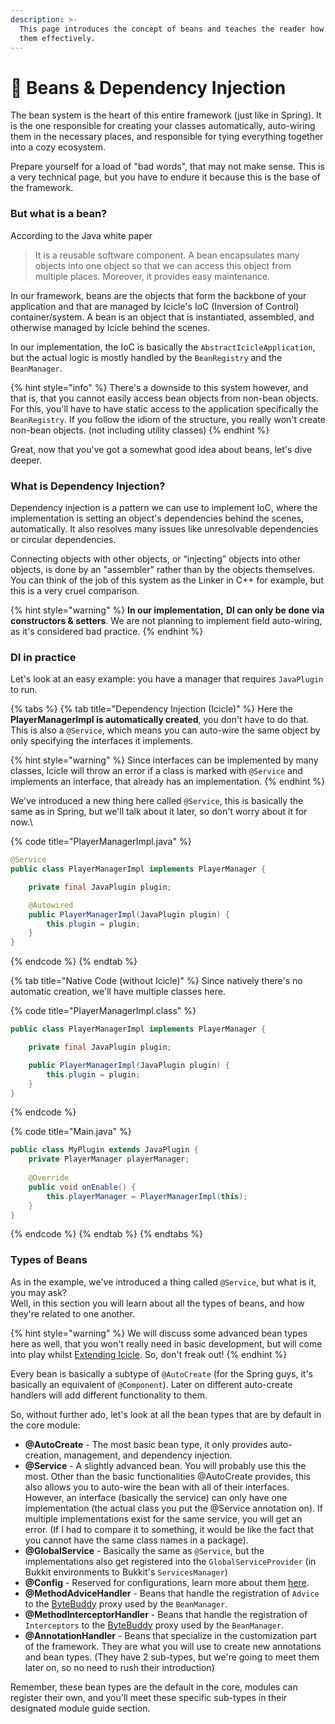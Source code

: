 ```yaml
---
description: >-
  This page introduces the concept of beans and teaches the reader how to use
  them effectively.
---
```


# 🥜 Beans & Dependency Injection

The bean system is the heart of this entire framework (just like in Spring). It is the one responsible for creating your classes automatically, auto-wiring them in the necessary places, and responsible for tying everything together into a cozy ecosystem.

Prepare yourself for a load of "bad words", that may not make sense. This is a very technical page, but you have to endure it because this is the base of the framework.

### But what is a bean?

According to the Java white paper

> It is a reusable software component. A bean encapsulates many objects into one object so that we can access this object from multiple places. Moreover, it provides easy maintenance.

In our framework, beans are the objects that form the backbone of your application and that are managed by Icicle's IoC (Inversion of Control) container/system. A bean is an object that is instantiated, assembled, and otherwise managed by Icicle behind the scenes.

In our implementation, the IoC is basically the `AbstractIcicleApplication`, but the actual logic is mostly handled by the `BeanRegistry` and the `BeanManager`.

{% hint style="info" %}
There's a downside to this system however, and that is, that you cannot easily access bean objects from non-bean objects. For this, you'll have to have static access to the application specifically the `BeanRegistry`. If you follow the idiom of the structure, you really won't create non-bean objects. (not including utility classes)
{% endhint %}

Great, now that you've got a somewhat good idea about beans, let's dive deeper.

### What is Dependency Injection?

Dependency injection is a pattern we can use to implement IoC, where the implementation is setting an object's dependencies behind the scenes, automatically. It also resolves many issues like unresolvable dependencies or circular dependencies.

Connecting objects with other objects, or “injecting” objects into other objects, is done by an "assembler" rather than by the objects themselves. You can think of the job of this system as the Linker in C++ for example, but this is a very cruel comparison.

{% hint style="warning" %}
**In our implementation,** **DI can only be done via constructors & setters**. We are not planning to implement field auto-wiring, as it's considered bad practice.
{% endhint %}

### DI in practice

Let's look at an easy example: you have a manager that requires `JavaPlugin` to run.

{% tabs %}
{% tab title="Dependency Injection (Icicle)" %}
Here the **PlayerManagerImpl is automatically created**, you don't have to do that.\
This is also a `@Service`, which means you can auto-wire the same object by only specifying the interfaces it implements.&#x20;

{% hint style="warning" %}
Since interfaces can be implemented by many classes, Icicle will throw an error if a class is marked with `@Service` and implements an interface, that already has an implementation.
{% endhint %}

We've introduced a new thing here called `@Service`, this is basically the same as in Spring, but we'll talk about it later, so don't worry about it for now.\


{% code title="PlayerManagerImpl.java" %}
```java
@Service
public class PlayerManagerImpl implements PlayerManager {

    private final JavaPlugin plugin;

    @Autowired
    public PlayerManagerImpl(JavaPlugin plugin) {
        this.plugin = plugin;        
    }
}
```
{% endcode %}
{% endtab %}

{% tab title="Native Code (without Icicle)" %}
Since natively there's no automatic creation, we'll have multiple classes here.

{% code title="PlayerManagerImpl.class" %}
```java
public class PlayerManagerImpl implements PlayerManager {

    private final JavaPlugin plugin;

    public PlayerManagerImpl(JavaPlugin plugin) {
        this.plugin = plugin;        
    }
}
```
{% endcode %}

{% code title="Main.java" %}
```java
public class MyPlugin extends JavaPlugin {
    private PlayerManager playerManager;
    
    @Override
    public void onEnable() {
        this.playerManager = PlayerManagerImpl(this);
    }
}
```
{% endcode %}
{% endtab %}
{% endtabs %}

### Types of Beans

As in the example, we've introduced a thing called `@Service`, but what is it, you may ask?\
Well, in this section you will learn about all the types of beans, and how they're related to one another.

{% hint style="warning" %}
We will discuss some advanced bean types here as well, that you won't really need in basic development, but will come into play whilst [Extending Icicle](broken-reference). So, don't freak out!
{% endhint %}

Every bean is basically a subtype of `@AutoCreate` (for the Spring guys, it's basically an equivalent of `@Component`). Later on different auto-create handlers will add different functionality to them.

So, without further ado, let's look at all the bean types that are by default in the core module:

* **@AutoCreate** - The most basic bean type, it only provides auto-creation, management, and dependency injection.
* **@Service** - A slightly advanced bean. You will probably use this the most. Other than the basic functionalities @AutoCreate provides, this also allows you to auto-wire the bean with all of their interfaces. However, an interface (basically the service) can only have one implementation (the actual class you put the @Service annotation on). If multiple implementations exist for the same service, you will get an error. (If I had to compare it to something, it would be like the fact that you cannot have the same class names in a package).
* **@GlobalService** - Basically the same as `@Service`, but the implementations also get registered into the `GlobalServiceProvider` (in Bukkit environments to Bukkit's `ServicesManager`)
* **@Config** - Reserved for configurations, learn more about them [here](configurations.md).
* **@MethodAdviceHandler** - Beans that handle the registration of `Advice` to the [ByteBuddy](https://bytebuddy.net/#/tutorial) proxy used by the `BeanManager`.
* **@MethodInterceptorHandler** - Beans that handle the registration of `Interceptors` to the [ByteBuddy](https://bytebuddy.net/#/tutorial) proxy used by the `BeanManager`.
* **@AnnotationHandler** - Beans that specialize in the customization part of the framework. They are what you will use to create new annotations and bean types. (They have 2 sub-types, but we're going to meet them later on, so no need to rush their introduction)

Remember, these bean types are the default in the core, modules can register their own, and you'll meet these specific sub-types in their designated module guide section.

